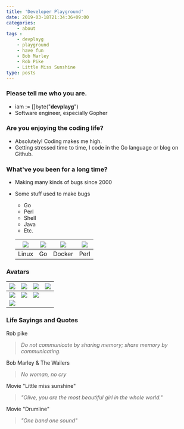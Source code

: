 ```yaml
---
title: 'Developer Playground'
date: 2019-03-18T21:34:36+09:00
categories:
    - about
tags : 
    - devplayg
    - playground
    - have fun
    - Bob Marley
    - Rob Pike
    - Little Miss Sunshine 
type: posts
---
```


### **Please tell me who you are.**

* iam := []byte("**devplayg**")
* Software engineer, especially Gopher

### **Are you enjoying the coding life?**

* Absolutely! Coding makes me high.
* Getting stressed time to time, I code in the Go language or blog on Github. 

### **What've you been for a long time?**

* Making many kinds of bugs since 2000
* Some stuff used to make bugs
    * Go
    * Perl
    * Shell
    * Java
    * Etc.
    
    |<img src="/img/avatars/linux.png">|<img src="/img/avatars/gopher.png">|<img src="/img/avatars/docker.png">|<img src="/img/avatars/perl.png">|
    |---|---|---|---|
    |Linux|Go|Docker|Perl|

### Avatars

|<img src="/img/avatars/wondory_green.png">|<img src="/img/avatars/wondory_green_raggaeface.png">|<img src="/img/avatars/wondory_green_sunglasses.png">|<img src="/img/avatars/wondory_green_raggaehair.png">|
|---|---|---|---|
|<img src="/img/avatars/wondory_blue.png">|<img src="/img/avatars/wondory_blue_raggaeface.png">|<img src="/img/avatars/wondory_blue_sunglasses.png">||
|<img src="/img/avatars/wondory_olive.png">||||

### **Life Sayings and Quotes**

Rob pike

> *Do not communicate by sharing memory; share memory by communicating.*

Bob Marley & The Wailers

> *No woman, no cry*

Movie "Little miss sunshine"

> *"Olive, you are the most beautiful girl in the whole world."*

Movie "Drumline"

> *"One band one sound"*



 